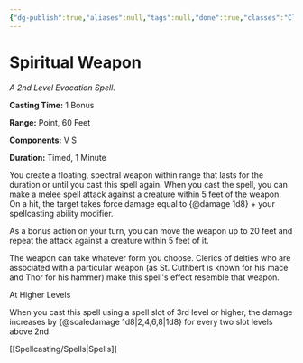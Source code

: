 ```yaml
---
{"dg-publish":true,"aliases":null,"tags":null,"done":true,"classes":"Cleric,","spellLevel":2,"school":"Evocation","source":"PHB","permalink":"/spells/spiritual-weapon/","dgHomeLink":false,"dgPassFrontmatter":true}
---
```


# Spiritual Weapon
*A 2nd Level Evocation Spell.*

**Casting Time:** 1 Bonus

**Range:** Point, 60 Feet

**Components:** V S 

**Duration:** Timed, 1 Minute

You create a floating, spectral weapon within range that lasts for the duration or until you cast this spell again. When you cast the spell, you can make a melee spell attack against a creature within 5 feet of the weapon. On a hit, the target takes force damage equal to {@damage 1d8} + your spellcasting ability modifier.



As a bonus action on your turn, you can move the weapon up to 20 feet and repeat the attack against a creature within 5 feet of it.



The weapon can take whatever form you choose. Clerics of deities who are associated with a particular weapon (as St. Cuthbert is known for his mace and Thor for his hammer) make this spell's effect resemble that weapon.

At Higher Levels

When you cast this spell using a spell slot of 3rd level or higher, the damage increases by {@scaledamage 1d8|2,4,6,8|1d8} for every two slot levels above 2nd.

[[Spellcasting/Spells|Spells]]